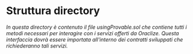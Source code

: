 # Struttura directory

<em>In questa directory è contenuto il file usingProvable.sol che contiene tutti i metodi necessari per interagire con i servizi offerti da Oraclize. Questa interfaccia dovrà essere importata all'interno dei contratti sviluppati che richiederanno tali servizi.</em>

